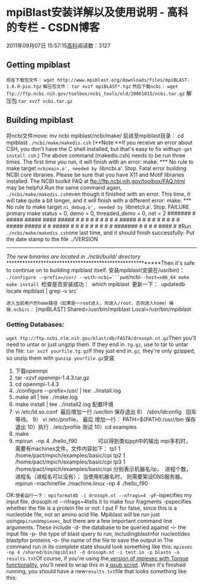 
# mpiBlast安装详解以及使用说明 - 高科的专栏 - CSDN博客

2011年09月07日 15:57:15[高科](https://me.csdn.net/pbymw8iwm)阅读数：3127


## Getting mpiblast
`现在下载包文件：`
`wget http://www.mpiblast.org/downloads/files/mpiBLAST-1.6.0-pio.tgz`
`解压包文件：`
`tar xvzf mpiBLAST*.tgz`
`然后下载ncbi：`
`wget ftp://ftp.ncbi.nih.gov/toolbox/ncbi_tools/old/20061015/ncbi.tar.gz`
解压包
`tar xvzf ncbi.tar.gz`

## Building mpiblast
将ncbi文件move:
mv ncbi mpiblast/ncbi/make/
前进至mpiblast目录：
cd mpiblast
`./ncbi/make/makedis.csh`
(**Note:**If you receive an error about CSH, you don't have the C shell installed, but that's easy to fix with`apt-get install csh`.)
The above command (makedis.csh) needs to be run three times. The first time you run, it will finish with an error:
make: *** No rule to make target `ncbimain.o', needed by `libncbi.a'.  Stop.
Fatal error building NCBI core libraries.
Please be sure that you have X11 and Motif libraries installed.
The NCBI toolkit FAQ at ftp://ftp.ncbi.nih.gov/toolbox/FAQ.html may be helpful.Run the same command again,
`./ncbi/make/makedis.csh`even though it finished with an error. This time, it will take quite a bit longer, and it will finish with a different error:
make: *** No rule to make target `ni_debug.o', needed by `libnetcli.a'.  Stop.
FAILURE primary make status = 0, demo = 0, threaded_demo = 0, net = 2
\#\#\#\#\#\#\#
\#        \#\#\#\#\#   \#\#\#\#\#    \#\#\#\#   \#\#\#\#\#
\#        \#    \#  \#    \#  \#    \#  \#    \#
\#\#\#\#\#    \#    \#  \#    \#  \#    \#  \#    \#
\#        \#\#\#\#\#   \#\#\#\#\#   \#    \#  \#\#\#\#\#
\#        \#   \#   \#   \#   \#    \#  \#   \#
\#\#\#\#\#\#\#  \#    \#  \#    \#   \#\#\#\#   \#    \#Run
`./ncbi/make/makedis.csh`one last time, and it should finish successfully:
Put the date stamp to the file ../VERSION
*********************************************************
*The new binaries are located in ./ncbi/build/ directory*
*********************************************************Then it's safe to continue on to building mpiblast itself.
安装mpiblast(安装在/usr/bin)：
`./configure --prefix=/usr/ --with-ncbi=```pwd`/ncbi`--host=x86_64
make
make install
`检查是否安装成功：`
`which mpiblast`
`更新一下：`
`updatedb`
`locate mpiblast | grep -v src`

`进入当前用户的home路径（如果是一root进入，则进入/root，否则进入home）编辑.ncbirc：`
[mpiBLAST]
Shared=/usr/bin/mpiblast
Local=/usr/bin/mpiblast

### Getting Databases:
`wget ftp://ftp.ncbi.nlm.nih.gov/blast/db/FASTA/drosoph.nt.gz`Then you'll need to untar or just ungzip them. If they end in`.tg.gz`, use to tar to untar the file:
`tar xvzf yourfile.tg.gz`If they just end in`.gz`, they're only gzipped, so unzip them with
`gunzip yourfile.gz`安装
1) 下载openmpi
2) tar -xzvf openmpi-1.4.3.tar.gz
3) cd openmpi-1.4.3
4) ./configure --prefix=/usr/ | tee ../install.log
5) make all | tee ../make.log
6) make install | tee ../install2.log
配置环境
7) vi /etc/ld.so.conf  最后增加一行
/usr/bin
保存退出
8） /sbin/ldconfig   回车等待。
9） vi /etc/profile， 最后 增加一行：
PATH=${PATH}:/usr//bin
保存退出
10）执行
. /etc/profile
测试
10）cd examples
11) make
12) mpirun  -np 4 ./hello_f90              可以得到类似ppt中的输出
mpi多机时， 需要有machines文件。文件内容如下：
tp1 1 /home/pact/mpich/examples/basic/cpi
tp2 1 /home/pact/mpich/examples/basic/cpi
tp3 1 /home/pact/mpich/examples/basic/cpi
分别表示机器名/ip，  进程个数， 进程名（进程名可以没有）； 当使用机器名时， 则需要架设DNS服务器。
mpirun -machinefile ./machine.linux -np 4 ./hello_f90

OK:`使者运行一下：`
`mpiformatdb -i drosoph.nt --nfrags=4 -pF`-ispecifies my input file, drosoph.nt
--nfrags=4tells it to make four fragments
-pspecifies whether the file is a protein file or not. I put F for false, since this is a nucleotide file, not an amino acid file.
Mpiblast will be run just using`mpirun`or`mpiexec`, but there are a few important command line arguments. These include
-d- the database to be queried against
-i- the input file
-p- the type of blast query to run, includingblastnfor nucleotides
blastpfor proteins
-o- the name of the file to save the output in
The command run in its complete state should look something like this:
`mpiexec -np 4 /shared/bin/mpiblast -d drosoph.nt -i test.in -p blastn -o results.txt`Of course, if you're using the[
version of mpiexec with Torque functionality](http://debianclusters.org/index.php/MPICH_with_Torque_Functionality), you'll need to wrap this in a[
qsub script](http://debianclusters.org/index.php/Torque_Qsub_Scripts).
When it's finished running, you should have a new`results.txt`file that looks something like this:




